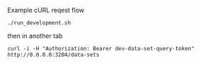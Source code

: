Example cURL reqest flow

```./run_development.sh```

then in another tab

```curl -i -H "Authorization: Bearer dev-data-set-query-token" http://0.0.0.0:3204/data-sets```


